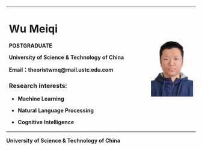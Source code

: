<table border="0">

<tr>

<td width="75%">

<h1>Wu Meiqi</h1>

<p><b>POSTGRADUATE</b></p>

<p><b>University of Science & Technology of China</b></p>

<p><b>Email：theoristwmq@mail.ustc.edu.com</b></p>

<h3 class="STYLE1">Research interests:</h3>

<ul>
	  <li><strong>Machine Learning</strong><br>
    </li></ul>

<ul>
	  <li><strong>Natural Language Processing</strong><br>
    </li></ul>
  
<ul>
	  <li><strong>Cognitive Intelligence</strong><br>
    </li></ul>
  
</td>

<td width="25%">

<img src="/证件照.jpg" width="100%"> 


</td>
 
</tr>

</table>

<p><b>University of Science & Technology of China</b></p>
